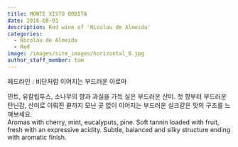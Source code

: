 ```yaml
---
title: MONTE XISTO ÓRBITA
date: 2016-08-01
description: Red wine of 'Nicolau de Almeida'
categories:
  - Nicolau de Almeida
  - Red
image: /images/site_images/horizontal_8.jpg
author_staff_member: tom
---
```


헤드라인 : 비단처럼 이어지는 부드러운 아로마

민트, 유칼립투스, 소나무의 향과 과실을 가득 실은 부드러운 산미. 첫 향부터 부드러운 탄닌감, 산미로 이뤄진 끝까지 모난 곳 없이 이어지는 부드러운 실크같은 맛의 구조를 느껴보세요.
<br />
Aromas with cherry, mint, eucalyputs, pine. Soft tannin loaded with fruit, fresh with an expressive acidity. Subtle, balanced and silky structure ending with aromatic finish.



